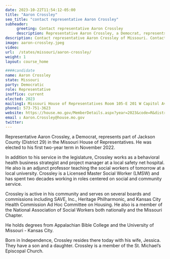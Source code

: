 ```yaml
---
date: 2023-10-22T11:54:12-05:00
title: "Aaron Crossley"
seo_title: "contact representative Aaron Crossley"
subheader:
     greeting: Contact representative Aaron Crossley
     description: Representative Aaron Crossley, a Democrat, represents part of Jackson County (District 29) in the Missouri House of Representatives. He was elected to his first two-year term in November 2022.
description: Contact representative Aaron Crossley of Missouri. Contact information for Aaron Crossley includes email address, phone number, and mailing address.
image: aaron-crossley.jpeg
video:
url:  /states/missouri/aaron-crossley/
weight: 1
layout: course_home

####candidate
name: Aaron Crossley
state: Missouri
party: Democratic
role: Representative
inoffice: current
elected: 2023
mailing1: Missouri House of Representatives Room 105-E 201 W Capitol Ave Jefferson City, MO 65101
phone1: 573-751-3623
website: https://house.mo.gov/MemberDetails.aspx?year=2023&code=R&district=029/
email : Aaron.Crossley@house.mo.gov
twitter:  
---
```


Representative Aaron Crossley, a Democrat, represents part of Jackson County (District 29) in the Missouri House of Representatives. He was elected to his first two-year term in November 2022.

In addition to his service in the legislature, Crossley works as a behavioral health business strategist and project manager at a local safety net hospital. He also is an adjunct professor teaching the social workers of tomorrow at a local university. Crossley is a Licensed Master Social Worker (LMSW) and has spent two decades working in roles centered on social and community service.

Crossley is active in his community and serves on several boards and commissions including SAVE, Inc., Heritage Philharmonic, and Kansas City Health Commission Ad Hoc Committee on Housing. He also is a member of the National Association of Social Workers both nationally and the Missouri Chapter.

He holds degrees from Appalachian Bible College and the University of Missouri - Kansas City.

Born in Independence, Crossley resides there today with his wife, Jessica. They have a son and a daughter. Crossley is a member of the St. Michael’s Episcopal Church.
